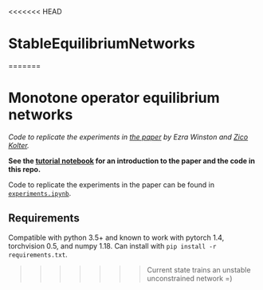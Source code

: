 <<<<<<< HEAD
# StableEquilibriumNetworks
=======
# Monotone operator equilibrium networks

*Code to replicate the experiments in [the paper](https://arxiv.org/abs/2006.08591) by Ezra Winston and [Zico Kolter](http://zicokolter.com).*

**See the [tutorial notebook](tutorial.ipynb) for an introduction to the paper and the code in this repo.**

Code to replicate the experiments in the paper can be found in [`experiments.ipynb`](experiments.ipynb). 

## Requirements
Compatible with python 3.5+ and known to work with pytorch 1.4, torchvision 0.5, and numpy 1.18. Can install with `pip install -r requirements.txt`.
>>>>>>> Current state trains an unstable unconstrained network =)
